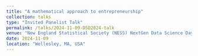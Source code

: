 ```yaml
---
title: "A mathematical approach to entrepreneurship"
collection: talks
type: "Invited Panelist Talk"
permalink: /talks/2024-11-09-DSD2024-talk
venue: "New England Statistical Society (NESS) NextGen Data Science Day, Babson College"
date: 2024-11-09
location: "Wellesley, MA, USA"
---
```


<!-- This is a description of your talk, which is a markdown files that can be all markdown-ified like any other post. Yay markdown! -->

